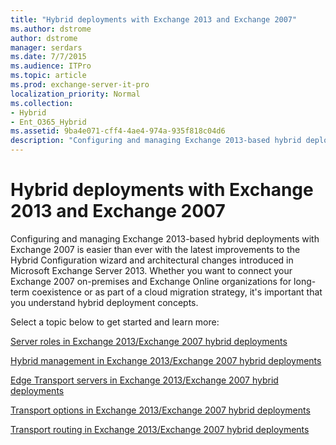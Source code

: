 ```yaml
---
title: "Hybrid deployments with Exchange 2013 and Exchange 2007"
ms.author: dstrome
author: dstrome
manager: serdars
ms.date: 7/7/2015
ms.audience: ITPro
ms.topic: article
ms.prod: exchange-server-it-pro
localization_priority: Normal
ms.collection:
- Hybrid
- Ent_O365_Hybrid
ms.assetid: 9ba4e071-cff4-4ae4-974a-935f818c04d6
description: "Configuring and managing Exchange 2013-based hybrid deployments with Exchange 2007 is easier than ever with the latest improvements to the Hybrid Configuration wizard and architectural changes introduced in Microsoft Exchange Server 2013. Whether you want to connect your Exchange 2007 on-premises and Exchange Online organizations for long-term coexistence or as part of a cloud migration strategy, it's important that you understand hybrid deployment concepts."
---
```


# Hybrid deployments with Exchange 2013 and Exchange 2007

Configuring and managing Exchange 2013-based hybrid deployments with Exchange 2007 is easier than ever with the latest improvements to the Hybrid Configuration wizard and architectural changes introduced in Microsoft Exchange Server 2013. Whether you want to connect your Exchange 2007 on-premises and Exchange Online organizations for long-term coexistence or as part of a cloud migration strategy, it's important that you understand hybrid deployment concepts.
  
Select a topic below to get started and learn more:
  
[Server roles in Exchange 2013/Exchange 2007 hybrid deployments](server-roles.md)
  
[Hybrid management in Exchange 2013/Exchange 2007 hybrid deployments](hybrid-management.md)
  
[Edge Transport servers in Exchange 2013/Exchange 2007 hybrid deployments](edge-transport-serverrs.md)
  
[Transport options in Exchange 2013/Exchange 2007 hybrid deployments](transport-options.md)
  
[Transport routing in Exchange 2013/Exchange 2007 hybrid deployments](transport-routing.md)
  

